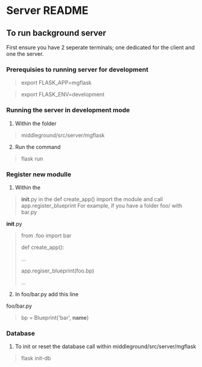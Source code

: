 # Server README

## To run background server

First ensure you have 2 seperate terminals; one dedicated for the client and one the server.

### Prerequisies to running server for development


> export FLASK_APP=mgflask

> export FLASK_ENV=development

### Running the server in development mode

1. Within the folder
> middleground/src/server/mgflask

2. Run the command 

> flask run

### Register new modulle
 
 1. Within the 
 > __init__.py 
  in the def create_app() import the module and call app.register_blueprint
  For example, if you have a folder foo/ with bar.py
  
  __init__.py 
  > from .foo import bar
  > 
  > def create_app():
  > 
  > ...
  > 
  > app.regiser_blueprint(foo.bp)
  > 
  > ...
  
  2) In foo/bar.py add this line 


  foo/bar.py
  > bp = Blueprint('bar', __name__)
  
 
 ### Database
 
 1) To init or reset the database call within middleground/src/server/mgflask
 
 > flask init-db
 
